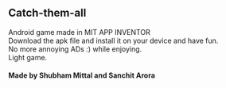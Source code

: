 ## Catch-them-all
Android game made in MIT APP INVENTOR
<br>Download the apk file and install it on your device and have fun.
<br> No more annoying ADs :) while enjoying.
<br> Light game.
#### Made by Shubham Mittal and Sanchit Arora
